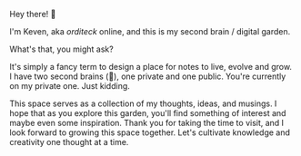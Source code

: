 Hey there! 👋

I'm Keven, aka *orditeck* online, and this is my second brain / digital garden.

What's that, you might ask?

It's simply a fancy term to design a place for notes to live, evolve and grow. I have two second brains (🤔), one private and one public. You're currently on my private one. Just kidding. 

This space serves as a collection of my thoughts, ideas, and musings. I hope that as you explore this garden, you'll find something of interest and maybe even some inspiration. Thank you for taking the time to visit, and I look forward to growing this space together. Let's cultivate knowledge and creativity one thought at a time.